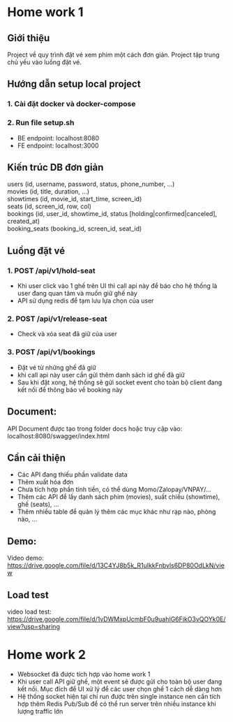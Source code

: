 # Home work 1

## Giới thiệu

Project về quy trình đặt vé xem phim một cách đơn giản. Project tập trung chủ yếu vào luồng đặt vé.

## Hướng dẫn setup local project
### 1. Cài đặt docker và docker-compose
### 2. Run file setup.sh

- BE endpoint: localhost:8080
- FE endpoint: localhost:3000

## Kiến trúc DB đơn giản

users (id, username, password, status, phone_number, ...)<br/>
movies (id, title, duration, ...)<br/>
showtimes (id, movie_id, start_time, screen_id)<br/>
seats (id, screen_id, row, col)<br/>
bookings (id, user_id, showtime_id, status [holding|confirmed|canceled], created_at)<br/>
booking_seats (booking_id, screen_id, seat_id)

## Luồng đặt vé

### 1. POST /api/v1/hold-seat
- Khi user click vào 1 ghế trên UI thì call api này để báo cho hệ thống là user đang quan tâm và muốn giữ ghế này
- API sử dụng redis để tạm lưu lựa chọn của user

### 2. POST /api/v1/release-seat
- Check và xóa seat đã giữ của user

### 3. POST /api/v1/bookings
- Đặt vé từ những ghế đã giữ
- khi call api này user cần gửi thêm danh sách id ghế đã giữ
- Sau khi đặt xong, hệ thống sẽ gửi socket event cho toàn bộ client đang kết nối để thông báo về booking này

## Document:
API Document được tạo  trong folder docs
 hoặc truy cập vào: localhost:8080/swagger/index.html

## Cần cải thiện
- Các API đang thiếu phần validate data
- Thêm xuất hóa đơn
- Chưa tích hợp phần tính tiền, có thể dùng Momo/Zalopay/VNPAY/...
- Thêm các API để lấy danh sách phim (movies), suất chiếu (showtime), ghế (seats), ...
- Thêm nhiều table để quản lý thêm các mục khác như rạp nào, phòng nào, ...


## Demo:
Video demo: https://drive.google.com/file/d/13C4YJ8b5k_R1uIkkFnbvls6DP80OdLkN/view

## Load test
video load test: https://drive.google.com/file/d/1vDWMxpUcmbF0u9uahIG6FikO3vQOYk0E/view?usp=sharing

# Home work 2

- Websocket đã được tích hợp vào home work 1
- Khi user call API giữ ghế, một event sẽ được gửi cho toàn bộ user đang kết nối. 
Mục đích để UI xử lý để các user chọn ghế 1 cách dễ dàng hơn
- Hệ thống socket hiện tại chỉ run được trên single instance nen cần tích hợp thêm Redis Pub/Sub để có thể run server trên nhiều instance khi lượng traffic lớn